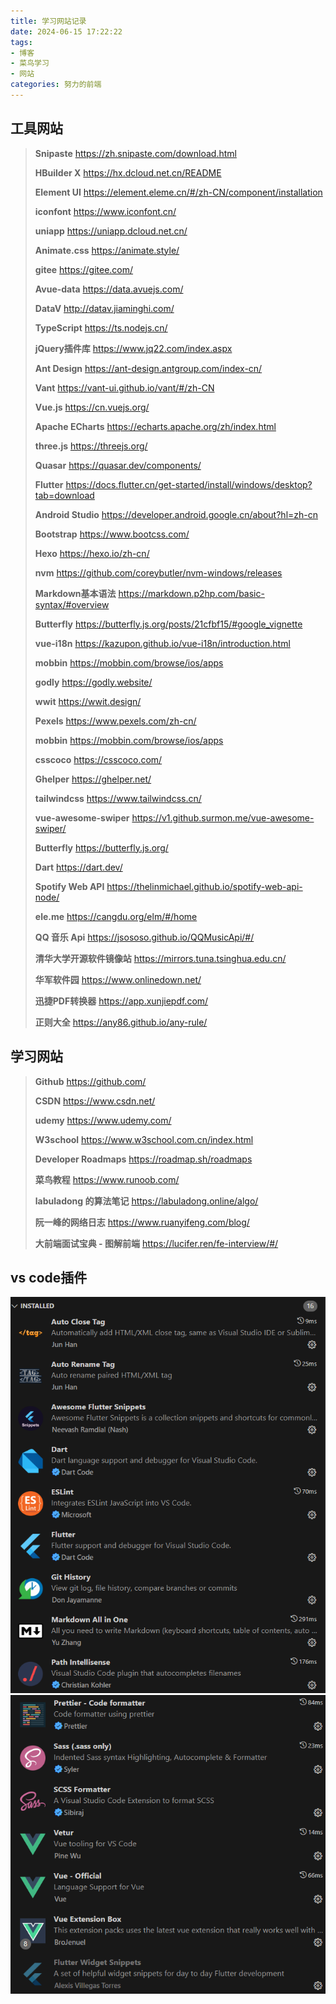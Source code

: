 ```yaml
---
title: 学习网站记录
date: 2024-06-15 17:22:22
tags:
- 博客
- 菜鸟学习
- 网站
categories: 努力的前端
---
```

## 工具网站
> **Snipaste** <https://zh.snipaste.com/download.html>
> 
> **HBuilder X** <https://hx.dcloud.net.cn/README>
> 
> **Element UI** <https://element.eleme.cn/#/zh-CN/component/installation>
> 
> **iconfont** <https://www.iconfont.cn/>
> 
> **uniapp** <https://uniapp.dcloud.net.cn/>
> 
> **Animate.css** <https://animate.style/>
> 
> **gitee** <https://gitee.com/>
>
> **Avue-data** <https://data.avuejs.com/>
>
> **DataV** <http://datav.jiaminghi.com/>
>
> **TypeScript** <https://ts.nodejs.cn/>
>
> **jQuery插件库** <https://www.jq22.com/index.aspx>
>
> **Ant Design** <https://ant-design.antgroup.com/index-cn/>
>
> **Vant** <https://vant-ui.github.io/vant/#/zh-CN>
>
> **Vue.js** <https://cn.vuejs.org/>
>
> **Apache ECharts** <https://echarts.apache.org/zh/index.html>
>
> **three.js** <https://threejs.org/>
>
> **Quasar** <https://quasar.dev/components/>
>
> **Flutter** <https://docs.flutter.cn/get-started/install/windows/desktop?tab=download>
>
> **Android Studio** <https://developer.android.google.cn/about?hl=zh-cn>
>
> **Bootstrap** <https://www.bootcss.com/>
>
> **Hexo** <https://hexo.io/zh-cn/>
>
> **nvm** <https://github.com/coreybutler/nvm-windows/releases>
>
> **Markdown基本语法** <https://markdown.p2hp.com/basic-syntax/#overview>
>
> **Butterfly** <https://butterfly.js.org/posts/21cfbf15/#google_vignette>
>
> **vue-i18n** <https://kazupon.github.io/vue-i18n/introduction.html>
>
> **mobbin** <https://mobbin.com/browse/ios/apps>
>
> **godly** <https://godly.website/>
>
> **wwit** <https://wwit.design/>
>
> **Pexels** <https://www.pexels.com/zh-cn/>
>
> **mobbin** <https://mobbin.com/browse/ios/apps>
>
> **csscoco** <https://csscoco.com/>
>
> **Ghelper** <https://ghelper.net/>
>
> **tailwindcss** <https://www.tailwindcss.cn/>
>
> **vue-awesome-swiper** <https://v1.github.surmon.me/vue-awesome-swiper/>
>
> **Butterfly** <https://butterfly.js.org/>
>
> **Dart** <https://dart.dev/>
>
> **Spotify Web API** <https://thelinmichael.github.io/spotify-web-api-node/>
>
> **ele.me** <https://cangdu.org/elm/#/home>
>
> **QQ 音乐 Api** <https://jsososo.github.io/QQMusicApi/#/>
>
> **清华大学开源软件镜像站** <https://mirrors.tuna.tsinghua.edu.cn/>
>
> **华军软件园** <https://www.onlinedown.net/>
>
> **迅捷PDF转换器** <https://app.xunjiepdf.com/>
>
> **正则大全** <https://any86.github.io/any-rule/>
>

## 学习网站
> **Github** <https://github.com/>
>
> **CSDN** <https://www.csdn.net/>
> 
> **udemy** <https://www.udemy.com/>
>
> **W3school** <https://www.w3school.com.cn/index.html>
>
> **Developer Roadmaps** <https://roadmap.sh/roadmaps>
>
> **菜鸟教程** <https://www.runoob.com/>
>
> **labuladong 的算法笔记** <https://labuladong.online/algo/>
>
> **阮一峰的网络日志** <https://www.ruanyifeng.com/blog/>
>
> **大前端面试宝典 - 图解前端** <https://lucifer.ren/fe-interview/#/>
>

## vs code插件
![vs code插件](/images/vscode_plugins/vscode_plugin1.png)
![vs code插件](/images/vscode_plugins/vscode_plugin2.png)